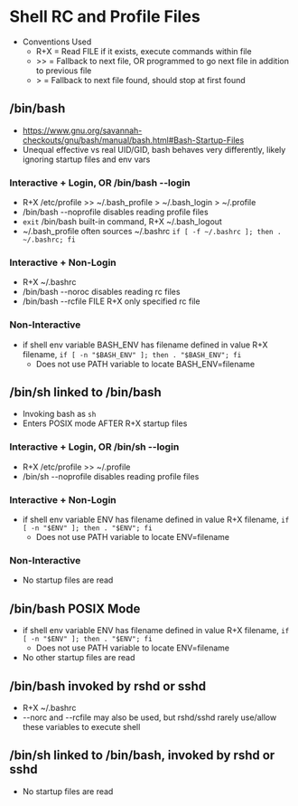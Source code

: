# Shell RC and Profile Files
- Conventions Used
    - R+X = Read FILE if it exists, execute commands within file
    - \>\> = Fallback to next file, OR programmed to go next file in addition to previous file
    - \>  = Fallback to next file found, should stop at first found

## /bin/bash
- https://www.gnu.org/savannah-checkouts/gnu/bash/manual/bash.html#Bash-Startup-Files
- Unequal effective vs real UID/GID, bash behaves very differently, likely ignoring startup files and env vars

### Interactive + Login, OR /bin/bash --login
- R+X /etc/profile >> ~/.bash_profile > ~/.bash_login > ~/.profile
- /bin/bash --noprofile disables reading profile files
- `exit` /bin/bash built-in command, R+X ~/.bash_logout
- ~/.bash_profile often sources ~/.bashrc `if [ -f ~/.bashrc ]; then . ~/.bashrc; fi`

### Interactive + Non-Login
- R+X ~/.bashrc
- /bin/bash --noroc disables reading rc files
- /bin/bash --rcfile FILE R+X only specified rc file

### Non-Interactive
- if shell env variable BASH_ENV has filename defined in value R+X filename, `if [ -n "$BASH_ENV" ]; then . "$BASH_ENV"; fi`
    - Does not use PATH variable to locate BASH_ENV=filename
    
## /bin/sh linked to /bin/bash
- Invoking bash as `sh`
- Enters POSIX mode AFTER R+X startup files

### Interactive + Login, OR /bin/sh --login
- R+X /etc/profile >> ~/.profile
- /bin/sh --noprofile disables reading profile files

### Interactive + Non-Login
- if shell env variable ENV has filename defined in value R+X filename, `if [ -n "$ENV" ]; then . "$ENV"; fi`
    - Does not use PATH variable to locate ENV=filename

### Non-Interactive
- No startup files are read

## /bin/bash POSIX Mode
- if shell env variable ENV has filename defined in value R+X filename, `if [ -n "$ENV" ]; then . "$ENV"; fi`
    - Does not use PATH variable to locate ENV=filename
- No other startup files are read

## /bin/bash invoked by rshd or sshd
- R+X ~/.bashrc
- --norc and --rcfile may also be used, but rshd/sshd rarely use/allow these variables to execute shell

## /bin/sh linked to /bin/bash, invoked by rshd or sshd
- No startup files are read

